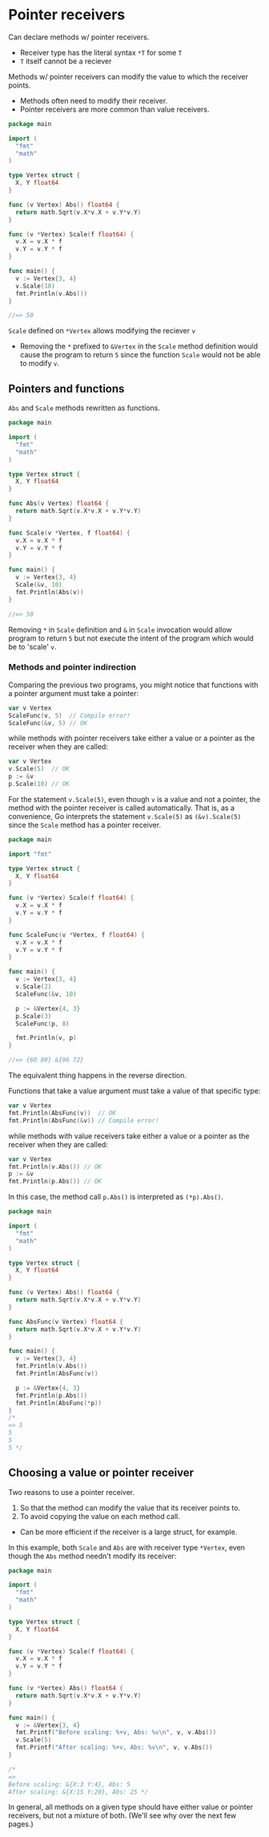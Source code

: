 # Pointer receivers

Can declare methods w/ pointer receivers.
- Receiver type has the literal syntax `*T` for some `T`
- `T` itself cannot be a reciever

Methods w/ pointer receivers can modify the value to which the receiver points.
- Methods often need to modify their receiver.
- Pointer receivers are more common than value receivers.

```go
package main

import (
  "fmt"
  "math"
)

type Vertex struct {
  X, Y float64
}

func (v Vertex) Abs() float64 {
  return math.Sqrt(v.X*v.X + v.Y*v.Y)
}

func (v *Vertex) Scale(f float64) {
  v.X = v.X * f
  v.Y = v.Y * f
}

func main() {
  v := Vertex{3, 4}
  v.Scale(10)
  fmt.Println(v.Abs())
}

//=> 50
```

`Scale` defined on `*Vertex` allows modifying the reciever `v`
- Removing the `*` prefixed to `&Vertex` in the `Scale` method definition would cause the program to return `5` since the function `Scale` would not be able to modify `v`.

## Pointers and functions

`Abs` and `Scale` methods rewritten as functions.

```go
package main

import (
  "fmt"
  "math"
)

type Vertex struct {
  X, Y float64
}

func Abs(v Vertex) float64 {
  return math.Sqrt(v.X*v.X + v.Y*v.Y)
}

func Scale(v *Vertex, f float64) {
  v.X = v.X * f
  v.Y = v.Y * f
}

func main() {
  v := Vertex{3, 4}
  Scale(&v, 10)
  fmt.Println(Abs(v))
}

//=> 50
```

Removing `*` in `Scale` definition and `&` in `Scale` invocation would allow program to return `5` but not execute the intent of the program which would be to 'scale' `v`.

### Methods and pointer indirection

Comparing the previous two programs, you might notice that functions with a pointer argument must take a pointer:

```go
var v Vertex
ScaleFunc(v, 5)  // Compile error!
ScaleFunc(&v, 5) // OK
```

while methods with pointer receivers take either a value or a pointer as the receiver when they are called:

```go
var v Vertex
v.Scale(5)  // OK
p := &v
p.Scale(10) // OK
```

For the statement `v.Scale(5)`, even though `v` is a value and not a pointer, the method with the pointer receiver is called automatically. That is, as a convenience, Go interprets the statement `v.Scale(5)` as `(&v).Scale(5)` since the `Scale` method has a pointer receiver.

```go
package main

import "fmt"

type Vertex struct {
  X, Y float64
}

func (v *Vertex) Scale(f float64) {
  v.X = v.X * f
  v.Y = v.Y * f
}

func ScaleFunc(v *Vertex, f float64) {
  v.X = v.X * f
  v.Y = v.Y * f
}

func main() {
  v := Vertex{3, 4}
  v.Scale(2)
  ScaleFunc(&v, 10)

  p := &Vertex{4, 3}
  p.Scale(3)
  ScaleFunc(p, 8)

  fmt.Println(v, p)
}

//=> {60 80} &{96 72}
```

The equivalent thing happens in the reverse direction.

Functions that take a value argument must take a value of that specific type:

```go
var v Vertex
fmt.Println(AbsFunc(v))  // OK
fmt.Println(AbsFunc(&v)) // Compile error!
```

while methods with value receivers take either a value or a pointer as the receiver when they are called:

```go
var v Vertex
fmt.Println(v.Abs()) // OK
p := &v
fmt.Println(p.Abs()) // OK
```

In this case, the method call `p.Abs()` is interpreted as `(*p).Abs()`.

```go
package main

import (
  "fmt"
  "math"
)

type Vertex struct {
  X, Y float64
}

func (v Vertex) Abs() float64 {
  return math.Sqrt(v.X*v.X + v.Y*v.Y)
}

func AbsFunc(v Vertex) float64 {
  return math.Sqrt(v.X*v.X + v.Y*v.Y)
}

func main() {
  v := Vertex{3, 4}
  fmt.Println(v.Abs())
  fmt.Println(AbsFunc(v))

  p := &Vertex{4, 3}
  fmt.Println(p.Abs())
  fmt.Println(AbsFunc(*p))
}
/*
=> 5
5
5
5 */
```

## Choosing a value or pointer receiver

Two reasons to use a pointer receiver.

1. So that the method can modify the value that its receiver points to.
2. To avoid copying the value on each method call.
- Can be more efficient if the receiver is a large struct, for example.

In this example, both `Scale` and `Abs` are with receiver type `*Vertex`, even though the `Abs` method needn't modify its receiver:

```go
package main

import (
  "fmt"
  "math"
)

type Vertex struct {
  X, Y float64
}

func (v *Vertex) Scale(f float64) {
  v.X = v.X * f
  v.Y = v.Y * f
}

func (v *Vertex) Abs() float64 {
  return math.Sqrt(v.X*v.X + v.Y*v.Y)
}

func main() {
  v := &Vertex{3, 4}
  fmt.Printf("Before scaling: %+v, Abs: %v\n", v, v.Abs())
  v.Scale(5)
  fmt.Printf("After scaling: %+v, Abs: %v\n", v, v.Abs())
}

/*
=>
Before scaling: &{X:3 Y:4}, Abs: 5
After scaling: &{X:15 Y:20}, Abs: 25 */
```

In general, all methods on a given type should have either value or pointer receivers, but not a mixture of both. (We'll see why over the next few pages.)
